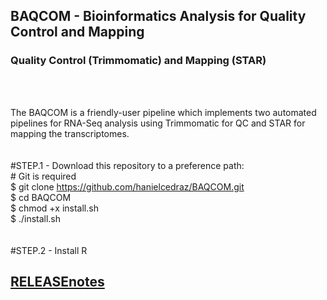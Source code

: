 
## BAQCOM - Bioinformatics Analysis for Quality Control and Mapping <br>
### Quality Control (Trimmomatic) and Mapping (STAR)
<br>
<br>

The BAQCOM is a friendly-user pipeline which implements two automated pipelines for RNA-Seq analysis using Trimmomatic for QC and  STAR for mapping the transcriptomes.
<br>
<br>
<br>
#STEP.1 - Download this repository to a preference path:<br>
	# Git is required<br>
	 $ git clone https://github.com/hanielcedraz/BAQCOM.git<br>
	 $ cd BAQCOM<br>
	 $ chmod +x install.sh<br>
	 $ ./install.sh<br>
<br>
<br>
#STEP.2 - Install R <br>
	



## <a href="https://github.com/hanielcedraz/BAQCOM/blob/47ef1813f68f6c79f51e59a126024ab5d6ce1b3f/RELEASE_notes.md">RELEASEnotes</a>
